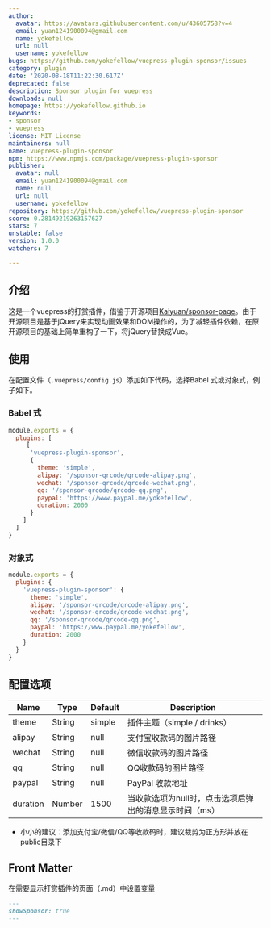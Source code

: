 ```yaml
---
author:
  avatar: https://avatars.githubusercontent.com/u/43605758?v=4
  email: yuan1241900094@gmail.com
  name: yokefellow
  url: null
  username: yokefellow
bugs: https://github.com/yokefellow/vuepress-plugin-sponsor/issues
category: plugin
date: '2020-08-18T11:22:30.617Z'
deprecated: false
description: Sponsor plugin for vuepress
downloads: null
homepage: https://yokefellow.github.io
keywords:
- sponsor
- vuepress
license: MIT License
maintainers: null
name: vuepress-plugin-sponsor
npm: https://www.npmjs.com/package/vuepress-plugin-sponsor
publisher:
  avatar: null
  email: yuan1241900094@gmail.com
  name: null
  url: null
  username: yokefellow
repository: https://github.com/yokefellow/vuepress-plugin-sponsor
score: 0.28149219263157627
stars: 7
unstable: false
version: 1.0.0
watchers: 7

---
```




## 介绍

这是一个vuepress的打赏插件，借鉴于开源项目[Kaiyuan/sponsor-page](https://github.com/Kaiyuan/sponsor-page)。由于开源项目是基于jQuery来实现动画效果和DOM操作的，为了减轻插件依赖，在原开源项目的基础上简单重构了一下，将jQuery替换成Vue。

## 使用

在配置文件（`.vuepress/config.js`）添加如下代码，选择Babel 式或对象式，例子如下。

### Babel 式

```js
module.exports = {
  plugins: [
     [
      'vuepress-plugin-sponsor',
      {
        theme: 'simple',
        alipay: '/sponsor-qrcode/qrcode-alipay.png',
        wechat: '/sponsor-qrcode/qrcode-wechat.png',
        qq: '/sponsor-qrcode/qrcode-qq.png',
        paypal: 'https://www.paypal.me/yokefellow',
        duration: 2000
      }
    ]
  ]
}
```
### 对象式

```js
module.exports = {
  plugins: {
    'vuepress-plugin-sponsor': {
      theme: 'simple',
      alipay: '/sponsor-qrcode/qrcode-alipay.png',
      wechat: '/sponsor-qrcode/qrcode-wechat.png',
      qq: '/sponsor-qrcode/qrcode-qq.png',
      paypal: 'https://www.paypal.me/yokefellow',
      duration: 2000
    }
  }
}
```
## 配置选项

| Name     | Type   | Default | Description                                       |
| -------  | ------ | ------- | --------------------------------------------------|
| theme    | String | simple  | 插件主题（simple / drinks）                        |
| alipay   | String | null    | 支付宝收款码的图片路径                              |
| wechat   | String | null    | 微信收款码的图片路径                                |
| qq       | String | null    | QQ收款码的图片路径                                  |
| paypal   | String | null    | PayPal 收款地址                                    |
| duration | Number | 1500    | 当收款选项为null时，点击选项后弹出的消息显示时间（ms） |

+ 小小的建议：添加支付宝/微信/QQ等收款码时，建议裁剪为正方形并放在public目录下

## Front Matter

在需要显示打赏插件的页面（.md）中设置变量
```markdown
---
showSponsor: true
---
```

